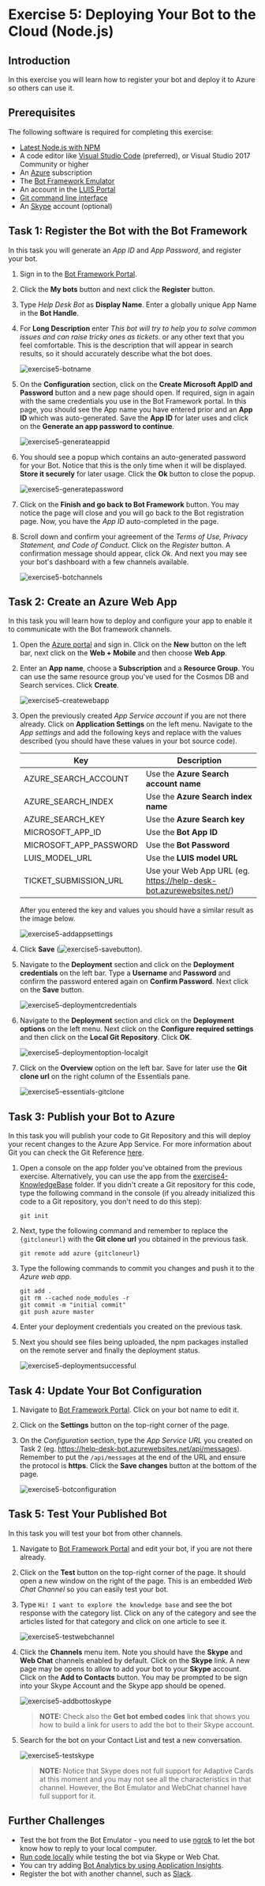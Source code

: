 # Exercise 5: Deploying Your Bot to the Cloud (Node.js)

## Introduction

In this exercise you will learn how to register your bot and deploy it to Azure so others can use it.

## Prerequisites

The following software is required for completing this exercise:

* [Latest Node.js with NPM](https://nodejs.org/en/download/)
* A code editor like [Visual Studio Code](https://code.visualstudio.com/download) (preferred), or Visual Studio 2017 Community or higher
* An [Azure](https://azureinfo.microsoft.com/us-freetrial.html?cr_cc=200744395&wt.mc_id=usdx_evan_events_reg_dev_0_iottour_0_0) subscription
* The [Bot Framework Emulator](https://emulator.botframework.com/)
* An account in the [LUIS Portal](https://www.luis.ai)
* [Git command line interface](https://git-scm.com/downloads)
* An [Skype](https://www.skype.com/) account (optional)

## Task 1: Register the Bot with the Bot Framework

In this task you will generate an _App ID_ and _App Password_, and register your bot.

1. Sign in to the [Bot Framework Portal](https://dev.botframework.com).

1. Click the **My bots** button and next click the **Register** button.

1. Type _Help Desk Bot_ as **Display Name**. Enter a globally unique App Name in the **Bot Handle**.

1. For **Long Description** enter _This bot will try to help you to solve common issues and can raise tricky ones as tickets._ or any other text that you feel comfortable. This is the description that will appear in search results, so it should accurately describe what the bot does.

    ![exercise5-botname](./images/exercise5-botname.png)

1. On the **Configuration** section, click on the **Create Microsoft AppID and Password** button and a new page should open. If required, sign in again with the same credentials you use in the Bot Framework portal. In this page, you should see the App name you have entered prior and an **App ID** which was auto-generated. Save the **App ID** for later uses and click on the **Generate an app password to continue**.

    ![exercise5-generateappid](./images/exercise5-generateappid.png)

1. You should see a popup which contains an auto-generated password for your Bot. Notice that this is the only time when it will be displayed. **Store it securely** for later usage. Click the **Ok** button to close the popup.

    ![exercise5-generatepassword](./images/exercise5-generatepassword.png)

1. Click on the **Finish and go back to Bot Framework** button. You may notice the page will close and you will go back to the Bot registration page. Now, you have the _App ID_ auto-completed in the page.

1. Scroll down and confirm your agreement of the _Terms of Use, Privacy Statement, and Code of Conduct_. Click on the _Register_ button. A confirmation message should appear, click *Ok*. And next you may see your bot's dashboard with a few channels available.

    ![exercise5-botchannels](./images/exercise5-botchannels.png)

## Task 2: Create an Azure Web App

In this task you will learn how to deploy and configure your app to enable it to communicate with the Bot framework channels.

1. Open the [Azure portal](https://portal.azure.com) and sign in. Click on the **New** button on the left bar, next click on the **Web + Mobile** and then choose **Web App**.

1. Enter an **App name**, choose a **Subscription** and a **Resource Group**. You can use the same resource group you've used for the Cosmos DB and Search services. Click **Create**.

    ![exercise5-createwebapp](./images/exercise5-createwebapp.png)

1. Open the previously created _App Service account_ if you are not there already. Click on **Application Settings** on the left menu. Navigate to the *App settings* and add the following keys and replace with the values described (you should have these values in your bot source code).

    Key | Description |
    ----|-------------|
    AZURE\_SEARCH\_ACCOUNT | Use the **Azure Search account name** |
    AZURE\_SEARCH\_INDEX | Use the **Azure Search index name** |
    AZURE\_SEARCH\_KEY | Use the **Azure Search key** |
    MICROSOFT\_APP\_ID | Use the **Bot App ID** |
    MICROSOFT\_APP\_PASSWORD | Use the **Bot Password** |
    LUIS\_MODEL\_URL | Use the **LUIS model URL** |
    TICKET\_SUBMISSION\_URL | Use your Web App URL (eg. https://help-desk-bot.azurewebsites.net/) |

    After you entered the key and values you should have a similar result as the image below.

    ![exercise5-addappsettings](./images/exercise5-addappsettings.png)

1. Click **Save** (![exercise5-savebutton](./images/exercise5-savebutton.png)).

1. Navigate to the **Deployment** section and click on the **Deployment credentials** on the left bar. Type a **Username** and **Password** and confirm the password entered again on **Confirm Password**. Next click on the **Save** button.

    ![exercise5-deploymentcredentials](./images/exercise5-deploymentcredentials.png)

1. Navigate to the **Deployment** section and click on the **Deployment options** on the left menu. Next click on the **Configure required settings** and then click on the **Local Git Repository**. Click **OK**.

    ![exercise5-deploymentoption-localgit](./images/exercise5-deploymentoption-localgit.png)

1. Click on the **Overview** option on the left bar. Save for later use the **Git clone url** on the right column of the Essentials pane.

    ![exercise5-essentials-gitclone](./images/exercise5-essentials-gitclone.png)

## Task 3: Publish your Bot to Azure

In this task you will publish your code to Git Repository and this will deploy your recent changes to the Azure App Service. For more information about Git you can check the Git Reference [here](https://git-scm.com/docs).

1. Open a console on the app folder you've obtained from the previous exercise. Alternatively, you can use the app from the [exercise4-KnowledgeBase](./exercise4-KnowledgeBase) folder. If you didn't create a Git repository for this code, type the following command in the console (if you already initialized this code to a Git repository, you don't need to do this step):

    ```
    git init
    ```

1. Next, type the following command and remember to replace the `{gitcloneurl}` with the **Git clone url** you obtained in the previous task.

    ```
    git remote add azure {gitcloneurl}
    ```

1. Type the following commands to commit you changes and push it to the _Azure web app_.

    ```
    git add .
    git rm --cached node_modules -r
    git commit -m "initial commit"
    git push azure master
    ```

1. Enter your deployment credentials you created on the previous task.

1. Next you should see files being uploaded, the npm packages installed on the remote server and finally the deployment status.

    ![exercise5-deploymentsuccessful](./images/exercise5-deploymentsuccessful.png)

## Task 4: Update Your Bot Configuration

1. Navigate to [Bot Framework Portal](https://dev.botframework.com). Click on your bot name to edit it.

1. Click on the **Settings** button on the top-right corner of the page.

1. On the _Configuration_ section, type the _App Service URL_ you created on Task 2 (eg. https://help-desk-bot.azurewebsites.net/api/messages). Remember to put the `/api/messages` at the end of the URL and ensure the protocol is **https**. Click the **Save changes** button at the bottom of the page.

    ![exercise5-botconfiguration](./images/exercise5-botconfiguration.png)

## Task 5: Test Your Published Bot

In this task you will test your bot from other channels.

1. Navigate to [Bot Framework Portal](https://dev.botframework.com) and edit your bot, if you are not there already.

1. Click on the **Test** button on the top-right corner of the page. It should open a new window on the right of the page. This is an embedded _Web Chat Channel_ so you can easily test your bot.

1. Type `Hi! I want to explore the knowledge base` and see the bot response with the category list. Click on any of the category and see the articles listed for that category and click on one article to see it.

    ![exercise5-testwebchannel](./images/exercise5-testwebchannel.png)

1. Click the **Channels** menu item. Note you should have the **Skype** and **Web Chat** channels enabled by default. Click on the **Skype** link. A new page may be opens to allow to add your bot to your **Skype** account. Click on the **Add to Contacts** button. You may be prompted to be sign into your Skype Account and the Skype app should be opened.

    ![exercise5-addbottoskype](./images/exercise5-addbottoskype.png)

    > **NOTE:** Check also the **Get bot embed codes** link that shows you how to build a link for users to add the bot to their Skype account.

1. Search for the bot on your Contact List and test a new conversation.

    ![exercise5-testskype](./images/exercise5-testskype.png)

    > **NOTE:** Notice that Skype does not full support for Adaptive Cards at this moment and you may not see all the characteristics in that channel. However, the Bot Emulator and WebChat channel have full support for it.

## Further Challenges

* Test the bot from the Bot Emulator - you need to use [ngrok](https://docs.microsoft.com/en-us/bot-framework/debug-bots-emulator#a-idngroka-install-and-configure-ngrok) to let the bot know how to reply to your local computer.
* [Run code locally](https://blogs.msdn.microsoft.com/jamiedalton/2016/07/29/ms-bot-framework-ngrok/) while testing the bot via Skype or Web Chat.
* You can try adding [Bot Analytics by using Application Insights](https://docs.microsoft.com/en-us/bot-framework/portal-analytics-overview).
* Register the bot with another channel, such as [Slack](https://slack.com/).
